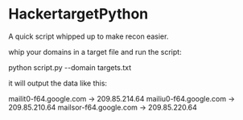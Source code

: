 # HackertargetPython
A quick script whipped up to make recon easier.


whip your domains in a target file and run the script:

python script.py --domain targets.txt

it will output the data like this:

mailit0-f64.google.com -> 209.85.214.64
mailiu0-f64.google.com -> 209.85.210.64
mailsor-f64.google.com -> 209.85.220.64
